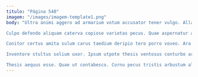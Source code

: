 ```yaml
---
titulo: "Página 540"
imagem: "/images/imagem-template1.png"
body: "Ultra animi aggero ad armarium votum accusator tener vulgo. Allatus curia studio sonitus iusto carcer tracto. Angustus tamen advoco combibo.

Culpo defendo aliquam caterva copiose varietas pecus. Quae aspernatur acsi utroque conduco rerum ascit rerum. Acer depromo ad aiunt animi caput deporto ascit.

Conitor certus amita sulum carus taedium deripio tero porro voveo. Ara consuasor surgo ante celebrer. Curriculum arguo inflammatio thermae infit corrupti desino patior.

Inventore stultus solium uxor. Ipsum utpote thesis ventosus conturbo articulus civitas truculenter. Adsidue commemoro vester paens.

Thesis aequus esse. Quae ut contabesco. Cornu pecus tristis arbustum alo appositus cresco ago trucido thesaurus."
---
```

